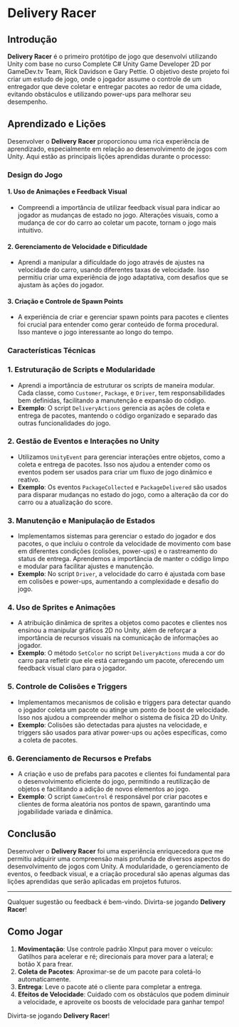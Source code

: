  # Delivery Racer

## Introdução

**Delivery Racer** é o primeiro protótipo de jogo que desenvolvi utilizando Unity com base no curso Complete C# Unity Game Developer 2D por  GameDev.tv Team, Rick Davidson e Gary Pettie. O objetivo deste projeto foi criar um estudo de jogo, onde o jogador assume o controle de um entregador que deve coletar e entregar pacotes ao redor de uma cidade, evitando obstáculos e utilizando power-ups para melhorar seu desempenho.

## Aprendizado e Lições

Desenvolver o **Delivery Racer** proporcionou uma rica experiência de aprendizado, especialmente em relação ao desenvolvimento de jogos com Unity. Aqui estão as principais lições aprendidas durante o processo:

### Design do Jogo

#### 1. **Uso de Animações e Feedback Visual**
   - Compreendi a importância de utilizar feedback visual para indicar ao jogador as mudanças de estado no jogo. Alterações visuais, como a mudança de cor do carro ao coletar um pacote, tornam o jogo mais intuitivo.

#### 2. **Gerenciamento de Velocidade e Dificuldade**
   - Aprendi a manipular a dificuldade do jogo através de ajustes na velocidade do carro, usando diferentes taxas de velocidade. Isso permitiu criar uma experiência de jogo adaptativa, com desafios que se ajustam às ações do jogador.

#### 3. **Criação e Controle de Spawn Points**
   - A experiência de criar e gerenciar spawn points para pacotes e clientes foi crucial para entender como gerar conteúdo de forma procedural. Isso manteve o jogo interessante ao longo do tempo.

### Características Técnicas

### 1. **Estruturação de Scripts e Modularidade**
   - Aprendi a importância de estruturar os scripts de maneira modular. Cada classe, como `Customer`, `Package`, e `Driver`, tem responsabilidades bem definidas, facilitando a manutenção e expansão do código.
   - **Exemplo**: O script `DeliveryActions` gerencia as ações de coleta e entrega de pacotes, mantendo o código organizado e separado das outras funcionalidades do jogo.

### 2. **Gestão de Eventos e Interações no Unity**
   - Utilizamos `UnityEvent` para gerenciar interações entre objetos, como a coleta e entrega de pacotes. Isso nos ajudou a entender como os eventos podem ser usados para criar um fluxo de jogo dinâmico e reativo.
   - **Exemplo**: Os eventos `PackageCollected` e `PackageDelivered` são usados para disparar mudanças no estado do jogo, como a alteração da cor do carro ou a atualização do score.

### 3. **Manutenção e Manipulação de Estados**
   - Implementamos sistemas para gerenciar o estado do jogador e dos pacotes, o que incluiu o controle da velocidade de movimento com base em diferentes condições (colisões, power-ups) e o rastreamento do status de entrega. Aprendemos a importância de manter o código limpo e modular para facilitar ajustes e manutenção.
   - **Exemplo**: No script `Driver`, a velocidade do carro é ajustada com base em colisões e power-ups, aumentando a complexidade e desafio do jogo.

### 4. **Uso de Sprites e Animações**
   - A atribuição dinâmica de sprites a objetos como pacotes e clientes nos ensinou a manipular gráficos 2D no Unity, além de reforçar a importância de recursos visuais na comunicação de informações ao jogador.
   - **Exemplo**: O método `SetColor` no script `DeliveryActions` muda a cor do carro para refletir que ele está carregando um pacote, oferecendo um feedback visual claro para o jogador.

### 5. **Controle de Colisões e Triggers**
   - Implementamos mecanismos de colisão e triggers para detectar quando o jogador coleta um pacote ou atinge um ponto de boost de velocidade. Isso nos ajudou a compreender melhor o sistema de física 2D do Unity.
   - **Exemplo**: Colisões são detectadas para ajustes na velocidade, e triggers são usados para ativar power-ups ou ações específicas, como a coleta de pacotes.

### 6. **Gerenciamento de Recursos e Prefabs**
   - A criação e uso de prefabs para pacotes e clientes foi fundamental para o desenvolvimento eficiente do jogo, permitindo a reutilização de objetos e facilitando a adição de novos elementos ao jogo.
   - **Exemplo**: O script `GameControl` é responsável por criar pacotes e clientes de forma aleatória nos pontos de spawn, garantindo uma jogabilidade variada e dinâmica.

## Conclusão

Desenvolver o **Delivery Racer** foi uma experiência enriquecedora que me permitiu adquirir uma compreensão mais profunda de diversos aspectos do desenvolvimento de jogos com Unity. A modularidade, o gerenciamento de eventos, o feedback visual, e a criação procedural são apenas algumas das lições aprendidas que serão aplicadas em projetos futuros.

---

Qualquer sugestão ou feedback é bem-vindo. Divirta-se jogando **Delivery Racer**!

## Como Jogar

1. **Movimentação**: Use controle padrão XInput para mover o veículo: Gatilhos para acelerar e ré; direcionais para mover para a lateral; e botão X para frear.
2. **Coleta de Pacotes**: Aproximar-se de um pacote para coletá-lo automaticamente.
3. **Entrega**: Leve o pacote até o cliente para completar a entrega.
4. **Efeitos de Velocidade**: Cuidado com os obstáculos que podem diminuir a velocidade, e aproveite os boosts de velocidade para ganhar tempo!

Divirta-se jogando **Delivery Racer**!

